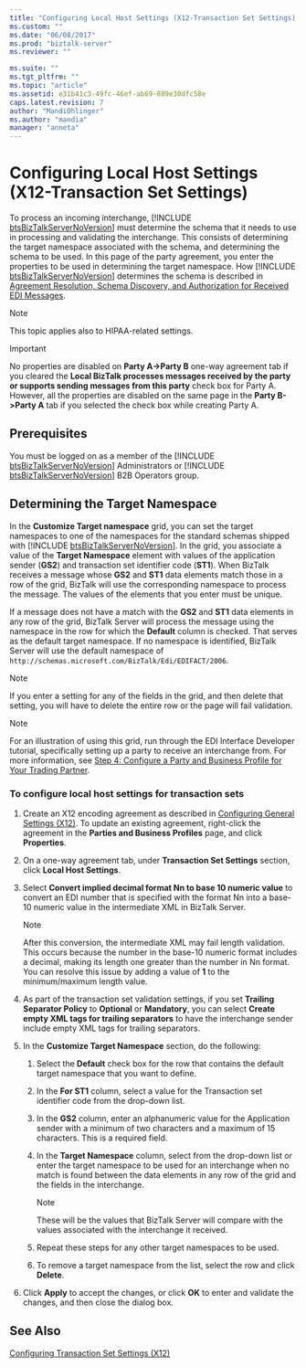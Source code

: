 ```yaml
---
title: "Configuring Local Host Settings (X12-Transaction Set Settings) | Microsoft Docs"
ms.custom: ""
ms.date: "06/08/2017"
ms.prod: "biztalk-server"
ms.reviewer: ""

ms.suite: ""
ms.tgt_pltfrm: ""
ms.topic: "article"
ms.assetid: e31b41c3-49fc-46ef-ab69-889e30dfc58e
caps.latest.revision: 7
author: "MandiOhlinger"
ms.author: "mandia"
manager: "anneta"
---
```

# Configuring Local Host Settings (X12-Transaction Set Settings)
To process an incoming interchange, [!INCLUDE [btsBizTalkServerNoVersion](../includes/btsbiztalkservernoversion-md.md)] must determine the schema that it needs to use in processing and validating the interchange. This consists of determining the target namespace associated with the schema, and determining the schema to be used. In this page of the party agreement, you enter the properties to be used in determining the target namespace. How [!INCLUDE [btsBizTalkServerNoVersion](../includes/btsbiztalkservernoversion-md.md)] determines the schema is described in [Agreement Resolution, Schema Discovery, and Authorization for Received EDI Messages](../core/agreement-resolution-schema-discovery-and-authorization-for-received-edi.md).  
  
> [!NOTE]
>  This topic applies also to HIPAA-related settings.  
  
> [!IMPORTANT]
>  No properties are disabled on **Party A->Party B** one-way agreement tab if you cleared the **Local BizTalk processes messages received by the party or supports sending messages from this party** check box for Party A. However, all the properties are disabled on the same page in the **Party B->Party A** tab if you selected the check box while creating Party A.  
  
## Prerequisites  
 You must be logged on as a member of the [!INCLUDE [btsBizTalkServerNoVersion](../includes/btsbiztalkservernoversion-md.md)] Administrators or [!INCLUDE [btsBizTalkServerNoVersion](../includes/btsbiztalkservernoversion-md.md)] B2B Operators group.  
  
## Determining the Target Namespace  
 In the <strong>Customize Target namespace</strong> grid, you can set the target namespaces to one of the namespaces for the standard schemas shipped with [!INCLUDE [btsBizTalkServerNoVersion](../includes/btsbiztalkservernoversion-md.md)]. In the grid, you associate a value of the <strong>Target Namespace</strong> element with values of the application sender (<strong>GS2</strong>) and transaction set identifier code (<strong>ST1</strong>). When BizTalk receives a message whose <strong>GS2</strong> and <strong>ST1</strong> data elements match those in a row of the grid, BizTalk will use the corresponding namespace to process the message. The values of the elements that you enter must be unique.  
  
 If a message does not have a match with the **GS2** and **ST1** data elements in any row of the grid, BizTalk Server will process the message using the namespace in the row for which the **Default** column is checked. That serves as the default target namespace. If no namespace is identified, BizTalk Server will use the default namespace of `http://schemas.microsoft.com/BizTalk/Edi/EDIFACT/2006`.  
  
> [!NOTE]
>  If you enter a setting for any of the fields in the grid, and then delete that setting, you will have to delete the entire row or the page will fail validation.  
  
> [!NOTE]
>  For an illustration of using this grid, run through the EDI Interface Developer tutorial, specifically setting up a party to receive an interchange from. For more information, see [Step 4: Configure a Party and Business Profile for Your Trading Partner](../core/step-4-configure-a-party-and-business-profile-for-your-trading-partner1.md).  
  
### To configure local host settings for transaction sets  
  
1.  Create an X12 encoding agreement as described in [Configuring General Settings (X12)](../core/configuring-general-settings-x12.md). To update an existing agreement, right-click the agreement in the **Parties and Business Profiles** page, and click **Properties**.  
  
2.  On a one-way agreement tab, under **Transaction Set Settings** section, click **Local Host Settings**.  
  
3.  Select **Convert implied decimal format Nn to base 10 numeric value** to convert an EDI number that is specified with the format Nn into a base-10 numeric value in the intermediate XML in BizTalk Server.  
  
    > [!NOTE]
    >  After this conversion, the intermediate XML may fail length validation. This occurs because the number in the base-10 numeric format includes a decimal, making its length one greater than the number in Nn format. You can resolve this issue by adding a value of **1** to the minimum/maximum length value.  
  
4.  As part of the transaction set validation settings, if you set **Trailing Separator Policy** to **Optional** or **Mandatory**, you can select **Create empty XML tags for trailing separators** to have the interchange sender include empty XML tags for trailing separators.  
  
5.  In the **Customize Target Namespace** section, do the following:  
  
    1.  Select the **Default** check box for the row that contains the default target namespace that you want to define.  
  
    2.  In the **For ST1** column, select a value for the Transaction set identifier code from the drop-down list.  
  
    3.  In the **GS2** column, enter an alphanumeric value for the Application sender with a minimum of two characters and a maximum of 15 characters. This is a required field.  
  
    4.  In the **Target Namespace** column, select from the drop-down list or enter the target namespace to be used for an interchange when no match is found between the data elements in any row of the grid and the fields in the interchange.  
  
        > [!NOTE]
        >  These will be the values that BizTalk Server will compare with the values associated with the interchange it received.  
  
    5.  Repeat these steps for any other target namespaces to be used.  
  
    6.  To remove a target namespace from the list, select the row and click **Delete**.  
  
6.  Click **Apply** to accept the changes, or click **OK** to enter and validate the changes, and then close the dialog box.  
  
## See Also  
 [Configuring Transaction Set Settings (X12)](../core/configuring-transaction-set-settings-x12.md)